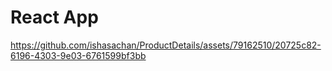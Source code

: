 # React App



https://github.com/ishasachan/ProductDetails/assets/79162510/20725c82-6196-4303-9e03-6761599bf3bb

